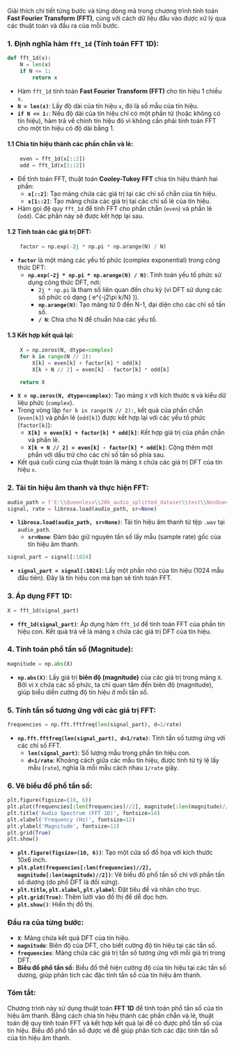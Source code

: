 Giải thích chi tiết từng bước và từng dòng mã trong chương trình tính toán **Fast Fourier Transform (FFT)**, cùng với cách dữ liệu đầu vào được xử lý qua các thuật toán và đầu ra của mỗi bước.

### 1. **Định nghĩa hàm `fft_1d`** (Tính toán FFT 1D):

```python
def fft_1d(x):
    N = len(x)
    if N <= 1:
        return x
```

- Hàm `fft_1d` tính toán **Fast Fourier Transform (FFT)** cho tín hiệu 1 chiều `x`.
- **`N = len(x)`**: Lấy độ dài của tín hiệu `x`, đó là số mẫu của tín hiệu.
- **`if N <= 1:`**: Nếu độ dài của tín hiệu chỉ có một phần tử (hoặc không có tín hiệu), hàm trả về chính tín hiệu đó vì không cần phải tính toán FFT cho một tín hiệu có độ dài bằng 1.

#### 1.1 **Chia tín hiệu thành các phần chẵn và lẻ**:

```python
    even = fft_1d(x[::2])
    odd = fft_1d(x[1::2])
```

- Để tính toán FFT, thuật toán **Cooley-Tukey FFT** chia tín hiệu thành hai phần:
  - **`x[::2]`**: Tạo mảng chứa các giá trị tại các chỉ số chẵn của tín hiệu.
  - **`x[1::2]`**: Tạo mảng chứa các giá trị tại các chỉ số lẻ của tín hiệu.
- Hàm gọi đệ quy `fft_1d` để tính FFT cho phần chẵn (`even`) và phần lẻ (`odd`). Các phần này sẽ được kết hợp lại sau.

#### 1.2 **Tính toán các giá trị DFT**:

```python
    factor = np.exp(-2j * np.pi * np.arange(N) / N)
```

- **`factor`** là một mảng các yếu tố phức (complex exponential) trong công thức DFT:
  - **`np.exp(-2j * np.pi * np.arange(N) / N)`**: Tính toán yếu tố phức sử dụng công thức DFT, nơi:
    - `2j * np.pi` là tham số liên quan đến chu kỳ (vì DFT sử dụng các số phức có dạng \( e^{-j2\pi k/N} \)).
    - **`np.arange(N)`**: Tạo mảng từ 0 đến N-1, đại diện cho các chỉ số tần số.
    - **`/ N`**: Chia cho N để chuẩn hóa các yếu tố.

#### 1.3 **Kết hợp kết quả lại**:

```python
    X = np.zeros(N, dtype=complex)
    for k in range(N // 2):
        X[k] = even[k] + factor[k] * odd[k]
        X[k + N // 2] = even[k] - factor[k] * odd[k]

    return X
```

- **`X = np.zeros(N, dtype=complex)`**: Tạo mảng `X` với kích thước `N` và kiểu dữ liệu phức (`complex`).
- Trong vòng lặp `for k in range(N // 2):`, kết quả của phần chẵn (`even[k]`) và phần lẻ (`odd[k]`) được kết hợp lại với các yếu tố phức (`factor[k]`):
  - **`X[k] = even[k] + factor[k] * odd[k]`**: Kết hợp giá trị của phần chẵn và phần lẻ.
  - **`X[k + N // 2] = even[k] - factor[k] * odd[k]`**: Cộng thêm một phần với dấu trừ cho các chỉ số tần số phía sau.
- Kết quả cuối cùng của thuật toán là mảng `X` chứa các giá trị DFT của tín hiệu `x`.

### 2. **Tải tín hiệu âm thanh và thực hiện FFT**:

```python
audio_path = f'E:\\Queenless\\20k_audio_splitted_dataset\\test\\NonQueen\\queenless_1.wav'
signal, rate = librosa.load(audio_path, sr=None)
```

- **`librosa.load(audio_path, sr=None)`**: Tải tín hiệu âm thanh từ tệp `.wav` tại `audio_path`.
  - **`sr=None`**: Đảm bảo giữ nguyên tần số lấy mẫu (sample rate) gốc của tín hiệu âm thanh.

```python
signal_part = signal[:1024]
```

- **`signal_part = signal[:1024]`**: Lấy một phần nhỏ của tín hiệu (1024 mẫu đầu tiên). Đây là tín hiệu con mà bạn sẽ tính toán FFT.

### 3. **Áp dụng FFT 1D**:

```python
X = fft_1d(signal_part)
```

- **`fft_1d(signal_part)`**: Áp dụng hàm `fft_1d` để tính toán FFT của phần tín hiệu con. Kết quả trả về là mảng `X` chứa các giá trị DFT của tín hiệu.

### 4. **Tính toán phổ tần số (Magnitude)**:

```python
magnitude = np.abs(X)
```

- **`np.abs(X)`**: Lấy giá trị **biên độ (magnitude)** của các giá trị trong mảng `X`. Bởi vì `X` chứa các số phức, ta chỉ quan tâm đến biên độ (magnitude), giúp biểu diễn cường độ tín hiệu ở mỗi tần số.

### 5. **Tính tần số tương ứng với các giá trị FFT**:

```python
frequencies = np.fft.fftfreq(len(signal_part), d=1/rate)
```

- **`np.fft.fftfreq(len(signal_part), d=1/rate)`**: Tính tần số tương ứng với các chỉ số FFT.
  - **`len(signal_part)`**: Số lượng mẫu trong phần tín hiệu con.
  - **`d=1/rate`**: Khoảng cách giữa các mẫu tín hiệu, được tính từ tỷ lệ lấy mẫu (`rate`), nghĩa là mỗi mẫu cách nhau `1/rate` giây.

### 6. **Vẽ biểu đồ phổ tần số**:

```python
plt.figure(figsize=(10, 6))
plt.plot(frequencies[:len(frequencies)//2], magnitude[:len(magnitude)//2])
plt.title('Audio Spectrum (FFT 1D)', fontsize=14)
plt.xlabel('Frequency (Hz)', fontsize=12)
plt.ylabel('Magnitude', fontsize=12)
plt.grid(True)
plt.show()
```

- **`plt.figure(figsize=(10, 6))`**: Tạo một cửa sổ đồ họa với kích thước 10x6 inch.
- **`plt.plot(frequencies[:len(frequencies)//2], magnitude[:len(magnitude)//2])`**: Vẽ biểu đồ phổ tần số chỉ với phần tần số dương (do phổ DFT là đối xứng).
- **`plt.title`, `plt.xlabel`, `plt.ylabel`**: Đặt tiêu đề và nhãn cho trục.
- **`plt.grid(True)`**: Thêm lưới vào đồ thị để dễ đọc hơn.
- **`plt.show()`**: Hiển thị đồ thị.

### Đầu ra của từng bước:

- **`X`**: Mảng chứa kết quả DFT của tín hiệu.
- **`magnitude`**: Biên độ của DFT, cho biết cường độ tín hiệu tại các tần số.
- **`frequencies`**: Mảng chứa các giá trị tần số tương ứng với mỗi giá trị trong DFT.
- **Biểu đồ phổ tần số**: Biểu đồ thể hiện cường độ của tín hiệu tại các tần số dương, giúp phân tích các đặc tính tần số của tín hiệu âm thanh.

### Tóm tắt:

Chương trình này sử dụng thuật toán **FFT 1D** để tính toán phổ tần số của tín hiệu âm thanh. Bằng cách chia tín hiệu thành các phần chẵn và lẻ, thuật toán đệ quy tính toán FFT và kết hợp kết quả lại để có được phổ tần số của tín hiệu. Biểu đồ phổ tần số được vẽ để giúp phân tích các đặc tính tần số của tín hiệu âm thanh.
